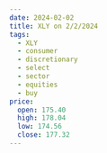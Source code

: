 ```yaml
---
date: 2024-02-02
title: XLY on 2/2/2024
tags: 
  - XLY
  - consumer
  - discretionary
  - select
  - sector
  - equities
  - buy
price:
  open: 175.40
  high: 178.04
  low: 174.56
  close: 177.32
---
```

<div class="post">
<snapshot-grid 
    :reports="['2024/02/01/CTA/XLY', '2024/02/02/CTA/XLY', '2024/02/02/MTP/XLY']"
    chart="2024/02/02/Chart/XLY"
/>
<p>

</p>
<p>

</p>
</div>